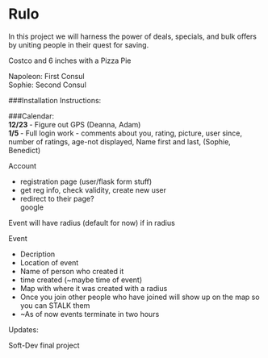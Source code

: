 Rulo
====

In this project we will harness the power of deals, specials, and bulk offers by uniting people in their quest for saving. 

Costco and 6 inches with a Pizza Pie

Napoleon: First Consul <br>
Sophie: Second Consul

###Installation Instructions:



###Calendar: <br>
<b> 12/23 </b> - Figure out GPS (Deanna, Adam) <br>
<b> 1/5 </b> - Full login work - comments about you, rating, picture, user since, number of ratings, age-not displayed, Name first and last,  (Sophie, Benedict)


Account 
* registration page (user/flask form stuff)
* get reg info, check validity, create new user
* redirect to their page? <br>
google


Event will have radius (default for now) if in radius 

Event
  * Decription
  * Location of event
  * Name of person who created it
  * time created (~maybe time of event)
  * Map with where it was created with a radius
  * Once you join other people who have joined will show up on the map so you can STALK them
  * ~As of now events terminate in two hours

Updates:



Soft-Dev final project
